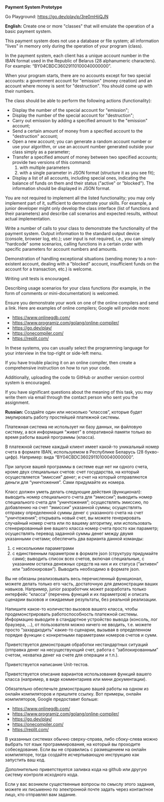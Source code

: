 **Payment System Prototype**

Go Playground: https://go.dev/play/p/3re0mHiiQJN

**English:** 
Create one or more "classes" that will emulate the operation of a basic payment system.

This payment system does not use a database or file system; all information "lives" in memory only during the operation of your program (class).

In the payment system, each client has a unique account number in the IBAN format used in the Republic of Belarus (28 alphanumeric characters). For example: “BY04CBDC36029110100040000000”.

When your program starts, there are no accounts except for two special accounts: a government account for "emission" (money creation) and an account where money is sent for "destruction". You should come up with their numbers.

The class should be able to perform the following actions (functionality):
- Display the number of the special account for "emission";
- Display the number of the special account for "destruction";
- Carry out emission by adding a specified amount to the "emission" account;
- Send a certain amount of money from a specified account to the "destruction" account;
- Open a new account; you can generate a random account number or use your algorithm, or use an account number generated outside your class simply as a parameter;
- Transfer a specified amount of money between two specified accounts; provide two versions of this command:
  1) with multiple parameters
  2) with a single parameter in JSON format (structure it as you see fit);
- Display a list of all accounts, including special ones, indicating the balance of funds on them and their status ("active" or "blocked"). The information should be displayed in JSON format.

You are not required to implement all the listed functionality; you may only implement part of it, sufficient to demonstrate your skills. For example, a junior developer might only develop the class interface (list of functions and their parameters) and describe call scenarios and expected results, without actual implementation.

Write a number of calls to your class to demonstrate the functionality of the payment system. Output information to the standard output device (console, browser log, etc.); user input is not required, i.e., you can simply "hardcode" some scenarios, calling functions in a certain order with specific parameters for account numbers and amounts.

Demonstration of handling exceptional situations (sending money to a non-existent account, dealing with a "blocked" account, insufficient funds on the account for a transaction, etc.) is welcome.

Writing unit tests is encouraged.

Describing usage scenarios for your class functions (for example, in the form of comments or mini-documentation) is welcomed.

Ensure you demonstrate your work on one of the online compilers and send a link. Here are examples of online compilers; Google will provide more:
- https://www.onlinegdb.com/
- https://www.programiz.com/golang/online-compiler/
- https://go.dev/play/
- https://onecompiler.com/
- https://replit.com/

In these systems, you can usually select the programming language for your interview in the top-right or side-left menu.

If you have trouble placing it on an online compiler, then create a comprehensive instruction on how to run your code.

Additionally, uploading the code to GitHub or another version control system is encouraged.

If you have significant questions about the meaning of this task, you may write them via email through the contact person who sent you the assignment.

**Russian:**
Создайте один или несколько “классов”, которые будет эмулировать работу простейшей платежной системы.

Платежная система не использует ни базу данных, ни файловую систему, а вся информация “живет” в оперативной памяти только во время работы вашей программы (класса).

В платежной системе каждый клиент имеет какой-то уникальный номер счета в формате IBAN, используемом в Республике Беларусь (28 букво-цифр). Например: вида “BY04CBDC36029110100040000000”. 

При запуске вашей программы в системе еще нет ни одного счета, кроме двух специальных счетов: счет государства, на который осуществляется “эмиссия” денег; и счет на который отправляются деньги для “уничтожения”. Сами придумайте их номера.

Класс должен уметь делать следующие действия (функционал):
выводить номер специального счета для “эмиссии”;
выводить номер специального счета для “уничтожения”;
осуществлять эмиссию, по добавлению на счет “эмиссии” указанной суммы;
осуществлять отправку определенной суммы денег с указанного счета на счет “уничтожения”;
открывать новый счет, вы можете генерировать случайный номер счета или по вашему алгоритму, или использовать сгенерированный вне вашего класса номер счета просто как параметр;
осуществлять перевод заданной суммы денег между двумя указанными счетами; обеспечить два варианта данной команды: 
1) с несколькими параметрами
2) с единственным параметром в формате json (структуру придумайте сами);
выводить список всех счетов, включая специальные, с указанием остатка денежных средств на них и их статуса (“активен” или “заблокирован”). Выводить необходимо в формате json.


Вы не обязаны реализовывать весь перечисленный функционал, можете делать только его часть, достаточную для демонстрации ваших навыков. Например, junior разработчик может разработать только интерфейс “класса” (перечень функций и их параметров) и описать сценарии вызовов и ожидаемые результаты, без реальной реализации.

Напишите какое-то количество вызовов вашего класса, чтобы продемонстрировать работоспособность платежной системы. Информацию выводите в стандартное устройство вывода (консоль, лог браузера, …), от пользователя можно ничего не вводить, т.е. можете просто “захардкодить” какие-то сценарии, вызывая в определенном порядке функции с конкретными параметрами номеров счетов и сумм.

Приветствуется демонстрация обработки нестандартных ситуаций (отправка денег на несуществующий счет, работа с “заблокированным” счетом, нехватка денег на счете для операции и т.п.).

Приветствуется написание Unit-тестов.

Приветствуется описание вариантов использования функций вашего класса (например, в виде комментариев или мини документации).

Обязательно обеспечьте демонстрацию вашей работы на одном из онлайн компиляторов и пришлите ссылку. Вот примеры, онлайн компиляторов, Google предоставит больше:
- https://www.onlinegdb.com/
- https://www.programiz.com/golang/online-compiler/
- https://go.dev/play/
- https://onecompiler.com/
- https://replit.com/

В указанных системах обычно сверху-справа, либо сбоку-слева можно выбрать тот язык программирования, на который вы проходите собеседование.
Если вы не справились с размещением на онлайн компиляторе, тогда создайте исчерпывающую инструкцию как запустить ваш код.

Дополнительно приветствуется заливка кода на github или другую систему контроля исходного кода.

Если у вас возникли существенные вопросы по смыслу этого задания, можете их письменно по электронной почте задать через контактное лицо, кто отправлял вам задание.


